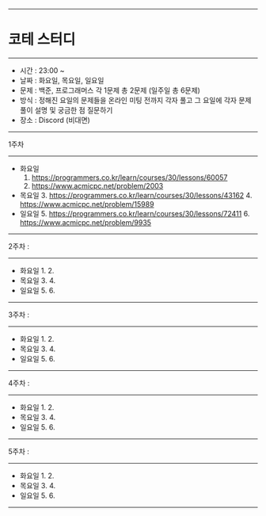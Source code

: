 ***
# 코테 스터디
***
+ 시간 : 23:00 ~
+ 날짜 : 화요일, 목요일, 일요일
+ 문제 : 백준, 프로그래머스 각 1문제 총 2문제 (일주일 총 6문제)
+ 방식 : 정해진 요일의 문제들을 온라인 미팅 전까지 각자 풀고 그 요일에 각자 문제풀이 설명 및 궁금한 점 질문하기
+ 장소 : Discord (비대면)
***
1주차
***
+ 화요일
    1. https://programmers.co.kr/learn/courses/30/lessons/60057
    2. https://www.acmicpc.net/problem/2003
+ 목요일
    3. https://programmers.co.kr/learn/courses/30/lessons/43162
    4. https://www.acmicpc.net/problem/15989
+ 일요일
    5. https://programmers.co.kr/learn/courses/30/lessons/72411
    6. https://www.acmicpc.net/problem/9935
***
2주차 :
***
+ 화요일
    1. 
    2. 
+ 목요일
    3. 
    4. 
+ 일요일
    5. 
    6. 
***
3주차 :
***
+ 화요일
    1. 
    2. 
+ 목요일
    3. 
    4. 
+ 일요일
    5. 
    6. 
***
4주차 :
***
+ 화요일
    1. 
    2. 
+ 목요일
    3. 
    4. 
+ 일요일
    5. 
    6. 
***
5주차 :
***
+ 화요일
    1. 
    2. 
+ 목요일
    3. 
    4. 
+ 일요일
    5. 
    6. 
***